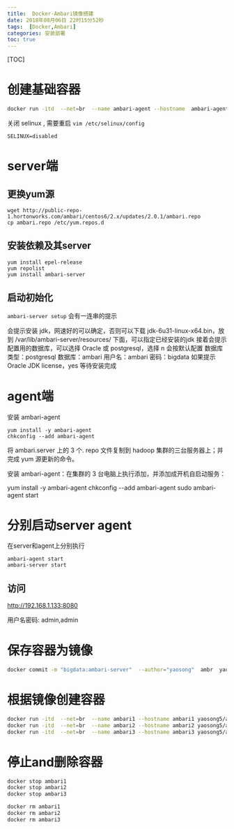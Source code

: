 ```yaml
---
title:  Docker-Ambari镜像搭建
date: 2018年08月06日 22时15分52秒
tags:  [Docker,Ambari]
categories: 安装部署
toc: true
---
```



[TOC]

# 创建基础容器

```bash
docker run -itd  --net=br  --name ambari-agent --hostname  ambari-agent yaosong5/centosbase:1.0 &> /dev/null
```

关闭 selinux , 需要重启
`vim /etc/selinux/config` 

```
SELINUX=disabled
```

<!--more -->

# server端

## 更换yum源

```
wget http://public-repo-1.hortonworks.com/ambari/centos6/2.x/updates/2.0.1/ambari.repo
cp ambari.repo /etc/yum.repos.d
```

## 安装依赖及其server

```
yum install epel-release 
yum repolist
yum install ambari-server  
```

## 启动初始化

`ambari-server setup`
会有一连串的提示

会提示安装 jdk，网速好的可以确定，否则可以下载 jdk-6u31-linux-x64.bin，放到 /var/lib/ambari-server/resources/ 下面，可以指定已经安装的jdk
接着会提示配置用的数据库，可以选择 Oracle 或 postgresql，选择 n 会按默认配置
数据库类型：postgresql
数据库：ambari
用户名：ambari
密码：bigdata
如果提示 Oracle JDK license，yes
等待安装完成



# agent端

安装 ambari-agent

```
yum install -y ambari-agent
chkconfig --add ambari-agent
```

将 ambari.server 上的 3 个. repo 文件复制到 hadoop 集群的三台服务器上；并完成 yum 源更新的命令。

 安装 ambari-agent：在集群的 3 台电脑上执行添加，并添加成开机自启动服务：　　

 yum install -y ambari-agent
 chkconfig --add ambari-agent
 sudo ambari-agent start

# 分别启动server agent 

在server和agent上分别执行

```
ambari-agent start
ambari-server start  
```

## 访问

http://192.168.1.133:8080  

用户名密码: admin,admin



# 保存容器为镜像

```bash
docker commit -m "bigdata:ambari-server"  --author="yaosong"  ambr  yaosong5/ambari-server:1.0
```

# 根据镜像创建容器

```bash
docker run -itd  --net=br  --name ambari1 --hostname ambari1 yaosong5/ambari-server:1.0 &> /dev/null
docker run -itd  --net=br  --name ambari2 --hostname ambari2 yaosong5/ambari-server:1.0 &> /dev/null
docker run -itd  --net=br  --name ambari3 --hostname ambari3 yaosong5/ambari-server:1.0 &> /dev/null
```

# 停止and删除容器

```bash
docker stop ambari1
docker stop ambari2
docker stop ambari3

docker rm ambari1
docker rm ambari2
docker rm ambari3
```